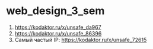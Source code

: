 ﻿# web_design_3_sem

1. https://kodaktor.ru/x/unsafe_da967
2. https://kodaktor.ru/x/unsafe_86396
3. Самый частый IP: https://kodaktor.ru/x/unsafe_72615
